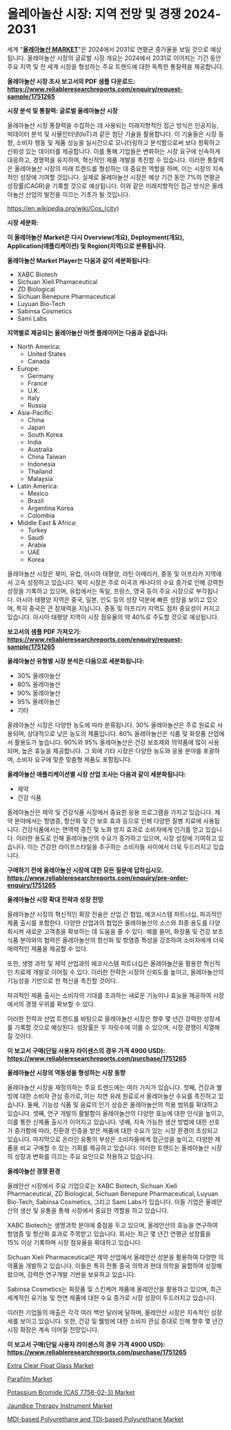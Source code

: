 <p><h1>올레아놀산 시장: 지역 전망 및 경쟁 2024-2031</h1></p><p>세계 "<strong><a href="https://www.reliableresearchreports.com/oleanolic-acid-r1751265?utm_campaign=105&utm_medium=8&utm_source=Github&utm_content=ia&utm_term=10112024&utm_id=oleanolic-acid">올레아놀산 MARKET</a></strong>"은 2024에서 2031로 연평균 증가율을 보일 것으로 예상됩니다. 올레아놀산 시장의 글로벌 시장 개요는 2024에서 2031로 이어지는 기간 동안 주요 지역 및 전 세계 시장을 형성하는 주요 트렌드에 대한 독특한 통찰력을 제공합니다.</p>
<p><strong>올레아놀산 시장 조사 보고서의 PDF 샘플 다운로드: <a href="https://www.reliableresearchreports.com/enquiry/request-sample/1751265?utm_campaign=105&utm_medium=8&utm_source=Github&utm_content=ia&utm_term=10112024&utm_id=oleanolic-acid">https://www.reliableresearchreports.com/enquiry/request-sample/1751265</a></strong></p>
<p><strong>시장 분석 및 통찰력: 글로벌 올레아놀산 시장</strong></p>
<p><p>올레아놀산 시장 통찰력을 수집하는 데 사용되는 미래지향적인 접근 방식은 인공지능, 빅데이터 분석 및 사물인터넷(IoT)과 같은 첨단 기술을 활용합니다. 이 기술들은 시장 동향, 소비자 행동 및 제품 성능을 실시간으로 모니터링하고 분석함으로써 보다 정확하고 신뢰성 있는 데이터를 제공합니다. 이를 통해 기업들은 변화하는 시장 요구에 신속하게 대응하고, 경쟁력을 유지하며, 혁신적인 제품 개발을 촉진할 수 있습니다. 이러한 통찰력은 올레아놀산 시장의 미래 트렌드를 형성하는 데 중요한 역할을 하며, 이는 시장의 지속적인 성장에 기여할 것입니다. 실제로 올레아놀산 시장은 예상 기간 동안 7%의 연평균 성장률(CAGR)을 기록할 것으로 예상됩니다. 이와 같은 미래지향적인 접근 방식은 올레아놀산 산업의 발전을 이끄는 기초가 될 것입니다.</p></p>
<p><a href="%7CAUTHORITHY_DOMAIN_URL%7C?utm_campaign=105&utm_medium=8&utm_source=Github&utm_content=ia&utm_term=10112024&utm_id=oleanolic-acid">https://en.wikipedia.org/wiki/Cos_(city)</a></p>
<p><strong>시장 세분화:</strong></p>
<p><strong>이 올레아놀산 Market은 다시 Overview(개요), Deployment(개요), Application(애플리케이션) 및 Region(지역)으로 분류됩니다.</strong></p>
<p><strong>올레아놀산 Market Player는 다음과 같이 세분화됩니다:</strong></p>
<p><ul><li>XABC Biotech</li><li>Sichuan Xieli Phamaceutical</li><li>ZD Biological</li><li>Sichuan Benepure Pharmaceutical</li><li>Luyuan Bio-Tech</li><li>Sabinsa Cosmetics</li><li>Sami Labs</li></ul></p>
<p><strong>지역별로 제공되는 올레아놀산 마켓 플레이어는 다음과 같습니다:</strong></p>
<p><ul>
    <li>
        North America:
        <ul>
            <li>United States</li>
            <li>Canada</li>
        </ul>
    </li>
    <li>
        Europe:
        <ul>
            <li>Germany</li>
            <li>France</li>
            <li>U.K.</li>
            <li>Italy</li>
            <li>Russia</li>
        </ul>
    </li>
    <li>
        Asia-Pacific:
        <ul>
            <li>China</li>
            <li>Japan</li>
            <li>South Korea</li>
            <li>India</li>
            <li>Australia</li>
            <li>China Taiwan</li>
            <li>Indonesia</li>
            <li>Thailand</li>
            <li>Malaysia</li>
        </ul>
    </li>
    <li>
        Latin America:
        <ul>
            <li>Mexico</li>
            <li>Brazil</li>
            <li>Argentina Korea</li>
            <li>Colombia</li>
        </ul>
    </li>
    <li>
        Middle East & Africa:
        <ul>
            <li>Turkey</li>
            <li>Saudi</li>
            <li>Arabia</li>
            <li>UAE</li>
            <li>Korea</li>
        </ul>
    </li>
    </ul></p>
<p><p>올레아놀산 시장은 북미, 유럽, 아시아 태평양, 라틴 아메리카, 중동 및 아프리카 지역에서 고속 성장하고 있습니다. 북미 시장은 주로 미국과 캐나다의 수요 증가로 인해 강력한 성장을 기록하고 있으며, 유럽에서는 독일, 프랑스, 영국 등이 주요 시장으로 부각됩니다. 아시아 태평양 지역은 중국, 일본, 인도 등의 성장 덕분에 빠른 성장을 보이고 있으며, 특히 중국은 큰 잠재력을 지닙니다. 중동 및 아프리카 지역도 점차 중요성이 커지고 있습니다. 아시아 태평양 지역이 시장 점유율의 약 40%로 주도할 것으로 예상됩니다.</p></p>
<p><strong>보고서의 샘플 PDF 가져오기: <a href="https://www.reliableresearchreports.com/enquiry/request-sample/1751265?utm_campaign=105&utm_medium=8&utm_source=Github&utm_content=ia&utm_term=10112024&utm_id=oleanolic-acid">https://www.reliableresearchreports.com/enquiry/request-sample/1751265</a></strong></p>
<p><strong>올레아놀산 유형별 시장 분석은 다음으로 세분화됩니다:</strong></p>
<p><ul><li>30% 올레아놀산</li><li>80% 올레아놀산</li><li>90% 올레아놀산</li><li>95% 올레아놀산</li><li>기타</li></ul></p>
<p><p>올레아놀산 시장은 다양한 농도에 따라 분류됩니다. 30% 올레아놀산은 주로 원료로 사용되며, 상대적으로 낮은 농도의 제품입니다. 80% 올레아놀산은 식품 및 화장품 산업에서 활용도가 높습니다. 90%와 95% 올레아놀산은 건강 보조제와 의약품에 많이 사용되며, 높은 효능을 제공합니다. 그 외에 기타 시장은 다양한 농도와 응용 분야를 포괄하며, 소비자 요구에 맞춘 맞춤형 제품도 포함됩니다.</p></p>
<p><strong>올레아놀산 애플리케이션별 시장 산업 조사는 다음과 같이 세분화됩니다:</strong></p>
<p><ul><li>제약</li><li>건강 식품</li></ul></p>
<p><p>올레아놀산은 제약 및 건강식품 시장에서 중요한 응용 프로그램을 가지고 있습니다. 제약 분야에서는 항염증, 항산화 및 간 보호 효과 등으로 인해 다양한 질병 치료에 사용됩니다. 건강식품에서는 면역력 증진 및 노화 방지 효과로 소비자에게 인기를 얻고 있습니다. 이러한 용도로 인해 올레아놀산의 수요가 증가하고 있으며, 시장 성장에 기여하고 있습니다. 이는 건강한 라이프스타일을 추구하는 소비자들 사이에서 더욱 두드러지고 있습니다.</p></p>
<p><strong>구매하기 전에 올레아놀산 시장에 대한 모든 질문에 답하십시오. <a href="https://www.reliableresearchreports.com/enquiry/pre-order-enquiry/1751265?utm_campaign=105&utm_medium=8&utm_source=Github&utm_content=ia&utm_term=10112024&utm_id=oleanolic-acid">https://www.reliableresearchreports.com/enquiry/pre-order-enquiry/1751265</a></strong></p>
<p><strong>올레아놀산 시장 확대 전략과 성장 전망</strong></p>
<p><p>올레아놀산 시장의 혁신적인 확장 전술은 산업 간 협업, 에코시스템 파트너십, 파괴적인 제품 출시를 포함한다. 다양한 산업과의 협업은 올레아놀산의 소스와 최종 용도를 다양화시켜 새로운 고객층을 확보하는 데 도움을 줄 수 있다. 예를 들어, 화장품 및 건강 보조 식품 분야와의 협력은 올레아놀산의 항산화 및 항염증 특성을 강조하여 소비자에게 더욱 매력적인 제품을 제공할 수 있다.</p><p>또한, 생명 과학 및 제약 산업과의 에코시스템 파트너십은 올레아놀산을 활용한 혁신적인 치료제 개발로 이어질 수 있다. 이러한 전략은 시장의 신뢰도를 높이고, 올레아놀산의 기능성을 기반으로 한 혁신을 촉진할 것이다. </p><p>파괴적인 제품 출시는 소비자의 기대를 초과하는 새로운 기능이나 효능을 제공하여 시장에서의 경쟁 우위를 확보할 수 있다. </p><p>이러한 전략과 산업 트렌드를 바탕으로 올레아놀산 시장은 향후 몇 년간 강력한 성장세를 기록할 것으로 예상된다. 성장률은 두 자릿수에 이를 수 있으며, 시장 경쟁이 치열해질 것이다.</p></p>
<p><strong>이 보고서 구매(단일 사용자 라이센스의 경우 가격 4900 USD): <a href="https://www.reliableresearchreports.com/purchase/1751265?utm_campaign=105&utm_medium=8&utm_source=Github&utm_content=ia&utm_term=10112024&utm_id=oleanolic-acid">https://www.reliableresearchreports.com/purchase/1751265</a></strong></p>
<p><strong>올레아놀산 시장의 역동성을 형성하는 시장 동향</strong></p>
<p><p>올레아놀산 시장을 재정의하는 주요 트렌드에는 여러 가지가 있습니다. 첫째, 건강과 웰빙에 대한 소비자 관심 증가로, 이는 자연 유래 원료로서 올레아놀산 수요를 촉진하고 있습니다. 둘째, 기능성 식품 및 음료의 인기 상승은 올레아놀산의 적용 범위를 확대하고 있습니다. 셋째, 연구 개발의 활발함이 올레아놀산의 다양한 효능에 대한 인식을 높이고, 이를 통한 신제품 출시가 이어지고 있습니다. 넷째, 지속 가능한 생산 방법에 대한 선호가 증가함에 따라, 친환경 인증을 받은 제품에 대한 수요가 있는 시장 환경이 조성되고 있습니다. 마지막으로 온라인 유통의 부상은 소비자들에게 접근성을 높이고, 다양한 제품을 비교 구매할 수 있는 기회를 제공하고 있습니다. 이러한 트렌드는 올레아놀산 시장의 성장과 변화를 이끄는 주요 요인으로 작용하고 있습니다.</p></p>
<p><strong>올레아놀산 경쟁 환경</strong></p>
<p><p>올레안산 시장에서 주요 기업으로는 XABC Biotech, Sichuan Xieli Pharmaceutical, ZD Biological, Sichuan Benepure Pharmaceutical, Luyuan Bio-Tech, Sabinsa Cosmetics, 그리고 Sami Labs가 있습니다. 이들 기업은 올레안산의 생산 및 유통을 통해 시장에서 중요한 역할을 하고 있습니다.</p><p>XABC Biotech는 생명과학 분야에 중점을 두고 있으며, 올레안산의 효능을 연구하여 항염증 및 항산화 효과로 주목받고 있습니다. 회사는 최근 몇 년간 연평균 성장률을 15% 이상 기록하며 시장 점유율을 확대하고 있습니다.</p><p>Sichuan Xieli Pharmaceutical은 제약 산업에서 올레안산 성분을 활용하여 다양한 의약품을 개발하고 있습니다. 이들은 특히 전통 중국 의학과 현대 의학을 융합하여 성장해 왔으며, 강력한 연구개발 기반을 보유하고 있습니다.</p><p>Sabinsa Cosmetics는 화장품 및 스킨케어 제품에 올레안산을 활용하고 있으며, 최근 세계적인 유기농 및 천연 제품에 대한 수요 증가로 시장 성장이 두드러지고 있습니다. </p><p>이러한 기업들의 매출은 각각 여러 백만 달러에 달하며, 올레안산 시장은 지속적인 성장세를 보이고 있습니다. 또한, 건강 및 웰빙에 대한 소비자 관심 증대로 인해 향후 몇 년간 시장 확장은 계속 이어질 전망입니다.</p></p>
<p><strong>이 보고서 구매(단일 사용자 라이센스의 경우 가격 4900 USD): <a href="https://www.reliableresearchreports.com/purchase/1751265?utm_campaign=105&utm_medium=8&utm_source=Github&utm_content=ia&utm_term=10112024&utm_id=oleanolic-acid">https://www.reliableresearchreports.com/purchase/1751265</a></strong></p>
<p><p><a href="https://github.com/tacitam515l/Market-Research-Report-List-1/blob/main/extra-clear-float-glass-market.md?utm_campaign=105&utm_medium=8&utm_source=Github&utm_content=ia&utm_term=10112024&utm_id=oleanolic-acid">Extra Clear Float Glass Market</a></p><p><a href="https://github.com/KejsiLoshi121/Market-Research-Report-List-1/blob/main/parafilm-market.md?utm_campaign=105&utm_medium=8&utm_source=Github&utm_content=ia&utm_term=10112024&utm_id=oleanolic-acid">Parafilm Market</a></p><p><a href="https://www.linkedin.com/pulse/charting-future-comprehensive-analysis-global-potassium-bromide-pgy4f?utm_campaign=105&utm_medium=8&utm_source=Github&utm_content=ia&utm_term=10112024&utm_id=oleanolic-acid">Potassium Bromide (CAS 7758-02-3) Market</a></p><p><a href="https://issuu.com/reportprime-2/docs/jaundice-therapy-instrument-market-_3946d5b8533ce6?utm_campaign=105&utm_medium=8&utm_source=Github&utm_content=ia&utm_term=10112024&utm_id=oleanolic-acid">Jaundice Therapy Instrument Market</a></p><p><a href="https://www.linkedin.com/pulse/navigating-global-mdi-based-polyurethane-tdi-based-market-from-u7tgf?utm_campaign=105&utm_medium=8&utm_source=Github&utm_content=ia&utm_term=10112024&utm_id=oleanolic-acid">MDI-based Polyurethane and TDI-based Polyurethane Market</a></p></p>